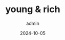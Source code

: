 ---
title: "young & rich"
date: 2024-10-05
type: page
headless: false
weight: 10
author: admin
image: 
  filename: image57.jpg
---